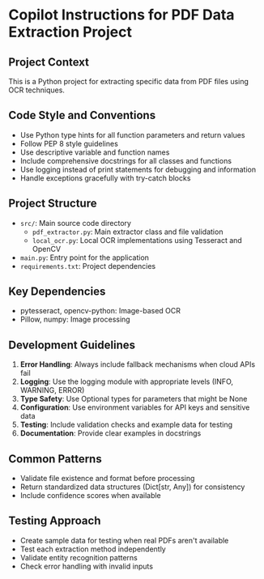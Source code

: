 # Copilot Instructions for PDF Data Extraction Project

<!-- Use this file to provide workspace-specific custom instructions to Copilot. For more details, visit https://code.visualstudio.com/docs/copilot/copilot-customization#_use-a-githubcopilotinstructionsmd-file -->

## Project Context
This is a Python project for extracting specific data from PDF files using OCR techniques.

## Code Style and Conventions
- Use Python type hints for all function parameters and return values
- Follow PEP 8 style guidelines
- Use descriptive variable and function names
- Include comprehensive docstrings for all classes and functions
- Use logging instead of print statements for debugging and information
- Handle exceptions gracefully with try-catch blocks

## Project Structure
- `src/`: Main source code directory
  - `pdf_extractor.py`: Main extractor class and file validation
  - `local_ocr.py`: Local OCR implementations using Tesseract and OpenCV
- `main.py`: Entry point for the application
- `requirements.txt`: Project dependencies

## Key Dependencies
- pytesseract, opencv-python: Image-based OCR
- Pillow, numpy: Image processing

## Development Guidelines
1. **Error Handling**: Always include fallback mechanisms when cloud APIs fail
2. **Logging**: Use the logging module with appropriate levels (INFO, WARNING, ERROR)
3. **Type Safety**: Use Optional types for parameters that might be None
4. **Configuration**: Use environment variables for API keys and sensitive data
5. **Testing**: Include validation checks and example data for testing
6. **Documentation**: Provide clear examples in docstrings

## Common Patterns
- Validate file existence and format before processing
- Return standardized data structures (Dict[str, Any]) for consistency
- Include confidence scores when available

## Testing Approach
- Create sample data for testing when real PDFs aren't available
- Test each extraction method independently
- Validate entity recognition patterns
- Check error handling with invalid inputs
